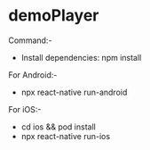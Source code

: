 # demoPlayer

Command:-
- Install dependencies: npm install

For Android:-
- npx react-native run-android

For iOS:- 
- cd ios && pod install
- npx react-native run-ios
